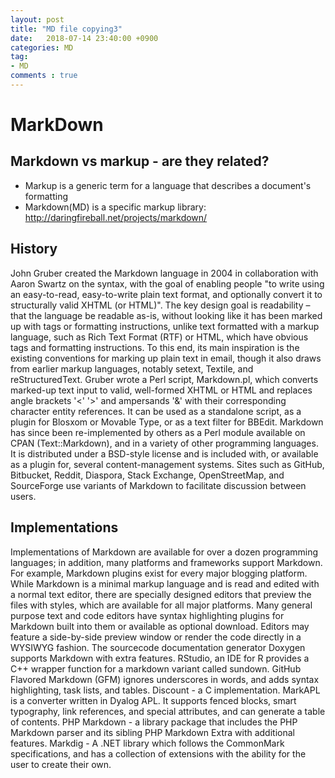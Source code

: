 ```yaml
---
layout: post
title: "MD file copying3"
date:   2018-07-14 23:40:00 +0900
categories: MD
tag:
- MD
comments : true
---
```


# MarkDown

## Markdown vs markup - are they related?

* Markup is a generic term for a language that describes a document's formatting
* Markdown(MD) is a specific markup library: http://daringfireball.net/projects/markdown/

## History

John Gruber created the Markdown language in 2004 in collaboration with Aaron Swartz on the syntax, with the goal of enabling people "to write using an easy-to-read, easy-to-write plain text format, and optionally convert it to structurally valid XHTML (or HTML)".
The key design goal is readability – that the language be readable as-is, without looking like it has been marked up with tags or formatting instructions, unlike text formatted with a markup language, such as Rich Text Format (RTF) or HTML, which have obvious tags and formatting instructions. To this end, its main inspiration is the existing conventions for marking up plain text in email, though it also draws from earlier markup languages, notably setext, Textile, and reStructuredText.
Gruber wrote a Perl script, Markdown.pl, which converts marked-up text input to valid, well-formed XHTML or HTML and replaces angle brackets '<' '>' and ampersands '&' with their corresponding character entity references. It can be used as a standalone script, as a plugin for Blosxom or Movable Type, or as a text filter for BBEdit.
Markdown has since been re-implemented by others as a Perl module available on CPAN (Text::Markdown), and in a variety of other programming languages. It is distributed under a BSD-style license and is included with, or available as a plugin for, several content-management systems.
Sites such as GitHub, Bitbucket, Reddit, Diaspora, Stack Exchange, OpenStreetMap, and SourceForge use variants of Markdown to facilitate discussion between users.

## Implementations

Implementations of Markdown are available for over a dozen programming languages; in addition, many platforms and frameworks support Markdown. For example, Markdown plugins exist for every major blogging platform.
While Markdown is a minimal markup language and is read and edited with a normal text editor, there are specially designed editors that preview the files with styles, which are available for all major platforms. Many general purpose text and code editors have syntax highlighting plugins for Markdown built into them or available as optional download. Editors may feature a side-by-side preview window or render the code directly in a WYSIWYG fashion.
The sourcecode documentation generator Doxygen supports Markdown with extra features.
RStudio, an IDE for R provides a C++ wrapper function for a markdown variant called sundown.
GitHub Flavored Markdown (GFM) ignores underscores in words, and adds syntax highlighting, task lists, and tables.
Discount - a C implementation.
MarkAPL is a converter written in Dyalog APL. It supports fenced blocks, smart typography, link references, and special attributes, and can generate a table of contents.
PHP Markdown - a library package that includes the PHP Markdown parser and its sibling PHP Markdown Extra with additional features.
Markdig - A .NET library which follows the CommonMark specifications, and has a collection of extensions with the ability for the user to create their own.
